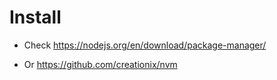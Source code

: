 
# Install

- Check
https://nodejs.org/en/download/package-manager/

- Or
https://github.com/creationix/nvm
